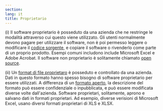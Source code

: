 ```yaml
---
section: 
lang: it
title: Proprietario
---
```


(i) Il software proprietario è posseduto da una azienda che ne restringe le modalità attraverso cui questo viene utilizzato. Gli utenti normalmente devono pagare per utilizzare il software, non è poi permesso leggere o modificare il [codice sorgente](/glossary/it/source-code/), e copiare il software o rivenderlo come parte di un proprio prodotto. Esempi comuni includono include Microsoft Excel e Adobe Acrobat. Il software non proprietario è solitamente chiamato [open source](/glossary/it/open-source/).

(ii) Un [format di file proprietaro](/glossary/it/file-format/) è posseduto e controllato da una azienda. Dati in questo formato hanno spesso bisogno di software proprietario per essere utilizzati. A differenza di un [formato aperto](/glossary/it/open-format/), la descrizione del formato può essere confidenziale o inpubblicata, e può essere modificata diverse volte dall'azienda. Software proprietari, solitamente, aprono e salvano dati in formati proprietari. Ad esempio, diverse verisioni di Microsoft Excel, usano diversi formati proprietari di XLS e XLSX.

